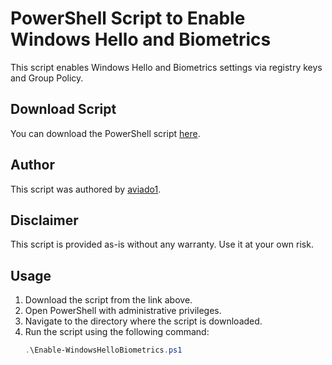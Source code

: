 # PowerShell Script to Enable Windows Hello and Biometrics

This script enables Windows Hello and Biometrics settings via registry keys and Group Policy.

## Download Script

You can download the PowerShell script [here](https://github.com/aviado1/Enable-WindowsHelloBiometrics/raw/main/Enable-WindowsHelloBiometrics.ps1).

## Author

This script was authored by [aviado1](https://github.com/aviado1).

## Disclaimer

This script is provided as-is without any warranty. Use it at your own risk.

## Usage

1. Download the script from the link above.
2. Open PowerShell with administrative privileges.
3. Navigate to the directory where the script is downloaded.
4. Run the script using the following command:
   ```powershell
   .\Enable-WindowsHelloBiometrics.ps1
